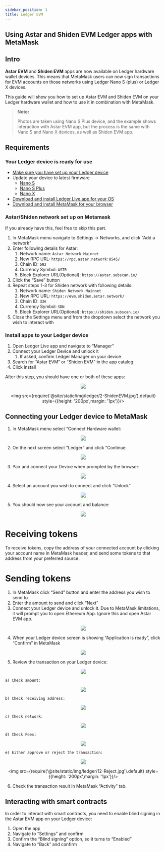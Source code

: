 ```yaml
---
sidebar_position: 1
title: Ledger EVM
---
```


## Using Astar and Shiden EVM Ledger apps with MetaMask

## Intro

**Astar EVM** and **Shiden EVM** apps are now available on Ledger hardware wallet devices. This means that MetaMask users can now sign transactions for EVM accounts on those networks using Ledger Nano S (plus) or Ledger X devices.

This guide will show you how to set up Astar EVM and Shiden EVM on your Ledger hardware wallet and how to use it in combination with MetaMask.

> **Note:**
>
> Photos are taken using Nano S Plus device, and the example shows interaction with Astar EVM app, but the process is the same with Nano S and Nano X devices, as well as Shiden EVM app.

## Requirements

### Your Ledger device is ready for use

- [Make sure you have set up your Ledger device](https://support.ledger.com/hc/en-us/articles/360000613793?docs=true)
- Update your device to latest firmware
  - [Nano S](https://support.ledger.com/hc/en-us/articles/360002731113?docs=true)
  - [Nano S Plus](https://support.ledger.com/hc/en-us/articles/4445777839901?docs=true)
  - [Nano X](https://support.ledger.com/hc/en-us/articles/360013349800?docs=true)
- [Download and install Ledger Live app for your OS](https://support.ledger.com/hc/en-us/articles/4404389606417-Download-and-install-Ledger-Live?docs=true)
- [Download and install MetaMask for your browser](https://metamask.io/download/)

### Astar/Shiden network set up on Metamask

If you already have this, feel free to skip this part.

1. In MetaMask menu navigate to Settings → Networks, and click “Add a network”
2. Enter following details for Astar:
   1. Network name: `Astar Network Mainnet`
   2. New RPC URL: `https://rpc.astar.network:8545/`
   3. Chain ID: `592`
   4. Currency Symbol: `ASTR`
   5. Block Explorer URL(Optional): `https://astar.subscan.io/`
3. Click the “Save” button
4. Repeat steps 1-3 for Shiden network with following details:
   1. Network name: `Shiden Network Mainnet`
   2. New RPC URL: `https://evm.shiden.astar.network/`
   3. Chain ID: `336`
   4. Currency Symbol: `SDN`
   5. Block Explorer URL(Optional): `https://shiden.subscan.io/`
5. Close the Settings menu and from the dropdown select the network you wish to interact with

### Install apps to your Ledger device

1. Open Ledger Live app and navigate to “Manager”
2. Connect your Ledger Device and unlock it
   1. If asked, confirm Ledger Manager on your device
3. Search for “Astar EVM” or “Shiden EVM” in the app catalog
4. Click install

After this step, you should have one or both of these apps:

<center>
<div style={{display: 'flex', justifyContent: 'center'}}>
<img src={require('@site/static/img/ledger/1-AstarEVM.jpg').default} style={{height: '200px',margin: '1px'}}/>

<img src={require('@site/static/img/ledger/2-ShidenEVM.jpg').default} style={{height: '200px',margin: '1px'}}/>

</div>
</center>

## Connecting your Ledger device to MetaMask

1. In MetaMask menu select “Connect Hardware wallet:

<center>
<img src={require('@site/static/img/ledger/connect_hw_wallet.png').default} style={{height: "400px"}}/>
</center>

2. On the next screen select “Ledger” and click “Continue

<center>
<img src={require('@site/static/img/ledger/select_ledger.png').default} style={{height: "400px"}}/>
</center>

3. Pair and connect your Device when prompted by the browser:

<center>
<img src={require('@site/static/img/ledger/pair_hid.png').default} style={{height: "400px"}}/>
</center>

4. Select an account you wish to connect and click “Unlock”

<center>
<img src={require('@site/static/img/ledger/select_acc.png').default} style={{height: "400px"}}/>
</center>

5. You should now see your account and balance:

<center>
<img src={require('@site/static/img/ledger/acc_balance.png').default} style={{height: "400px"}}/>
</center>

# Receiving tokens

To receive tokens, copy the address of your connected account by clicking your account name in MetaMask header, and send some tokens to that address from your preferred source.

# Sending tokens

1. In MetaMask click “Send” button and enter the address you wish to send to
2. Enter the amount to send and click “Next”
3. Connect your Ledger device and unlock it. Due to MetaMask limitations, it will prompt you to open Ethereum App. Ignore this and open Astar EVM app.

<center>
<img src={require('@site/static/img/ledger/confirm_tx.png').default} style={{height: "400px"}}/>
</center>

4. When your Ledger device screen is showing “Application is ready”, click “Confirm” in MetaMask

<center>
<img src={require('@site/static/img/ledger/3-ApplicationIsReady.jpg').default} style={{height: '200px',margin: '1px'}}/>
</center>

5. Review the transaction on your Ledger device:

<center>
<img src={require('@site/static/img/ledger/4-ReviewTransaction.jpg').default} style={{height: '200px',margin: '1px'}}/>
</center>

    a) Check amount:

<center>
<img src={require('@site/static/img/ledger/5-AmountASTR1.jpg').default} style={{height: '200px',margin: '1px'}}/>
</center>

    b) Check receiving address:

<center>
<img src={require('@site/static/img/ledger/6-Address.jpg').default} style={{height: '200px',margin: '1px'}}/>
</center>

    c) Check network:

<center>
<img src={require('@site/static/img/ledger/7-Network_Astar.jpg').default} style={{height: '200px',margin: '1px'}}/>
</center>

    d) Check Fees:

<center>
<img src={require('@site/static/img/ledger/9-MaxFees_ASTR.jpg').default} style={{height: '200px',margin: '1px'}}/>
</center>

    e) Either approve or reject the transaction:

<center>
<div style={{display: 'flex', justifyContent: 'center'}}>
<img src={require('@site/static/img/ledger/11-AcceptAndSend.jpg').default} style={{height: '200px',margin: '1px'}}/>

<img src={require('@site/static/img/ledger/12-Reject.jpg').default} style={{height: '200px',margin: '1px'}}/>

</div>
</center>

6. Check the transaction result in MetaMask “Activity” tab.

## Interacting with smart contracts

In order to interact with smart contracts, you need to enable blind signing in the Astar EVM app on your Ledger device:

1. Open the app
2. Navigate to “Settings” and confirm
3. Confirm the “Blind signing” option, so it turns to “Enabled”
4. Navigate to “Back” and confirm
